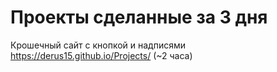 # Проекты сделанные за 3 дня


Крошечный сайт с кнопкой и надписями https://derus15.github.io/Projects/     (~2 часа)
